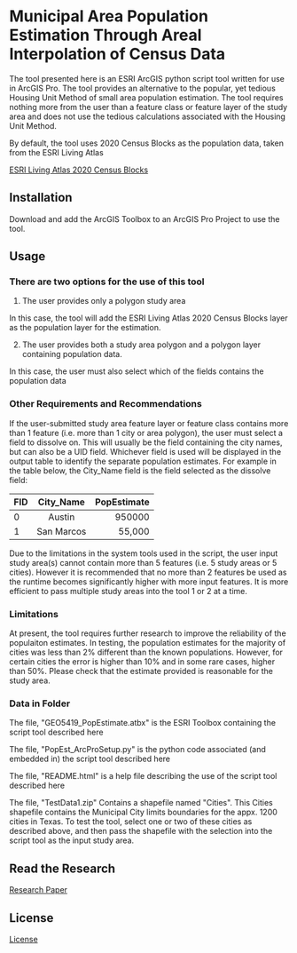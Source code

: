 # Municipal Area Population Estimation Through Areal Interpolation of Census Data

The tool presented here is an ESRI ArcGIS python script tool written for use in ArcGIS Pro.
The tool provides an alternative to the popular, yet tedious Housing Unit Method of small area population estimation.  The tool requires nothing more from the user than a feature class or feature layer of the study area
and does not use the tedious calculations associated with the Housing Unit Method.

By default, the tool uses 2020 Census Blocks as the population data, taken from the ESRI Living Atlas 

[ESRI Living Atlas 2020 Census Blocks](https://www.arcgis.com/home/item.html?id=b3642e91b49548f5af772394b0537681#overview)

## Installation

Download and add the ArcGIS Toolbox to an ArcGIS Pro Project to use the tool.



## Usage


### There are two options for the use of this tool

1) The user provides only a polygon study area

In this case, the tool will add the ESRI Living Atlas 2020 Census Blocks layer as the population layer for the estimation.  

2) The user provides both a study area polygon and a polygon layer containing population data.

In this case, the user must also select which of the fields contains the population data

### Other Requirements and Recommendations

If the user-submitted study area feature layer or feature class contains more than 1 feature (i.e. more than 1 city or area polygon), the user must select a field to dissolve on. This will usually be the field containing the city names, but can also be a UID field. Whichever field is used will be displayed in the output table to identify the separate population estimates. For example in the table below, the City_Name field is the field selected as the dissolve field:



| FID       | City_Name           | PopEstimate  |
| ------------- |:-------------:| -----:|
| 0     | Austin       | 950000 |
|1      | San Marcos      |   55,000 |

Due to the limitations in the system tools used in the script, the user input study area(s) cannot contain more than 5 features (i.e. 5 study areas or 5 cities). However it is recommended that no more than 2 features be used as the runtime becomes significantly higher with more input features. It is more efficient to pass multiple study areas into the tool 1 or 2 at a time.


### Limitations
At present, the tool requires further research to improve the reliability of the populaiton estimates.  In testing, the population estimates for the majority of cities was less than 2% different
than the known populations.  However, for certain cities the error is higher than 10% and in some rare cases, higher than 50%.  Please check that the estimate provided is reasonable for the study area. 


### Data in Folder

The file, "GEO5419_PopEstimate.atbx" is the ESRI Toolbox containing the script tool described here

The file, "PopEst_ArcProSetup.py" is the python code associated (and embedded in) the script tool described here

The file, "README.html" is a help file describing the use of the script tool described here

The file, "TestData1.zip" Contains a shapefile named "Cities".  This Cities shapefile contains the Municipal City limits boundaries for the appx. 1200 cities in Texas.  To test the tool, select one or two of these cities as described above, and then pass the shapefile with the selection into the script tool as the input study area. 


## Read the Research
[Research Paper](https://git.txstate.edu/cgr50/GIS_Final_Project/blob/master/Ramos_Jackson_Research.pdf)






## License

[License](https://choosealicense.com/licenses/mit/)
